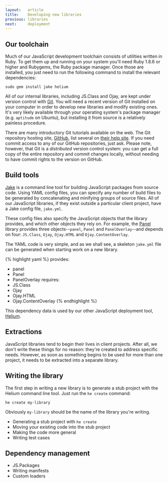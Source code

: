 ```yaml
---
layout:   article
title:    Developing new libraries
previous: libraries
next:     deployment
---
```



Our toolchain
-------------

Much of our JavaScript development toolchain consists of utilities written in
Ruby. To get them up and running on your system you'll need Ruby 1.8.6 or
higher and Rubygems, the Ruby package manager. Once those are installed, you
just need to run the following command to install the relevant dependencies:

    sudo gem install jake helium

All of our internal libraries, including JS.Class and Ojay, are kept under
version control with [Git][git]. You will need a recent version of Git
installed on your computer in order to develop new libraries and modify
existing ones. It's very likely available through your operating system's
package manager (e.g. `aptitude` on Ubuntu), but installing it from source is
a relatively painless procedure.

There are many introductory Git tutorials available on the web. The Git
repository hosting site, [GitHub][github], list several on
[their help site][ghhelp]. If you need commit access to any of our GitHub
repositories, just ask. Please note, however, that Git is a _distributed_
version control system: you can get a full copy of the entire repository and
commit changes locally, without needing to have commit rights to the version
on GitHub.


  [git]:    http://git-scm.com/
  [github]: http://github.com/
  [ghhelp]: http://help.github.com/


Build tools
-----------

[Jake][jake] is a command line tool for building JavaScript packages from
source code. Using YAML config files, you can specify any number of build files
to be generated by concatenating and minifying groups of source files. All of
our JavaScript libraries, if they exist outside a particular client project,
have a Jake config file, `jake.yml`.

These config files also specify the JavaScript objects that the library
provides, and which other objects they rely on. For example, the [Panel][panel]
library provides three objects--`panel`, `Panel` and `PanelOverlay`--and
depends on four: `JS.Class`, `Ojay`, `Ojay.HTML` and `Ojay.ContentOverlay`.

The YAML code is very simple, and as we shall see, a skeleton `jake.yml` file
can be generated when starting work on a new library.

{% highlight yaml %}
provides:
  - panel
  - Panel
  - PanelOverlay
requires:
  - JS.Class
  - Ojay
  - Ojay.HTML
  - Ojay.ContentOverlay
{% endhighlight %}

This dependency data is used by our other JavaScript deployment tool,
[Helium][helium].


  [jake]:   http://github.com/jcoglan/jake
  [helium]: http://github.com/othermedia/helium
  [panel]:  http://github.com/othermedia/panel


Extractions
-----------

JavaScript libraries tend to begin their lives in client projects. After all,
we don't write these things for no reason: they're created to address specific
needs. However, as soon as something begins to be used for more than one
project, it needs to be extracted into a separate library.


Writing the library
-------------------

The first step in writing a new library is to generate a stub project with the
Helium command line tool. Just run the `he create` command:

    he create my-library

Obviously `my-library` should be the name of the library you're writing.

* Generating a stub project with `he create`
* Moving your existing code into the stub project
* Making the code more general
* Writing test cases


Dependency management
---------------------

* JS.Packages
* Writing manifests
* Custom loaders
